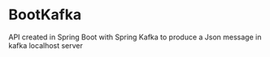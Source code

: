 # BootKafka
API created in Spring Boot with Spring Kafka to produce a Json message in kafka localhost server
